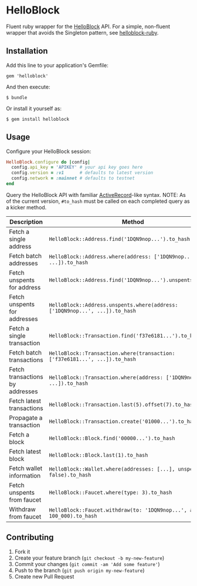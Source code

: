 # HelloBlock

Fluent ruby wrapper for the [HelloBlock](http://www.helloblock.io) API.  For a simple, non-fluent wrapper that avoids the Singleton pattern, see [helloblock-ruby](http://github.com/nathanielwroblewski/helloblock-ruby).

## Installation

Add this line to your application's Gemfile:

    gem 'helloblock'

And then execute:

    $ bundle

Or install it yourself as:

    $ gem install helloblock

## Usage

Configure your HelloBlock session:

```rb
HelloBlock.configure do |config|
  config.api_key = 'APIKEY' # your api key goes here
  config.version = :v1      # defaults to latest version
  config.network = :mainnet # defaults to testnet
end
```

Query the HelloBlock API with familiar [ActiveRecord](https://github.com/rails/rails/tree/master/activerecord)-like syntax.  NOTE: As of the current version, `#to_hash` must be called on each completed query as a kicker method.

Description  | Method
------------- | ------------- |
Fetch a single address  | `HelloBlock::Address.find('1DQN9nop...').to_hash`|
Fetch batch addresses  | `HelloBlock::Address.where(address: ['1DQN9nop...', ...]).to_hash` |
Fetch unspents for address  | `HelloBlock::Address.find('1DQN9nop...').unspents.to_hash` |
Fetch unspents for addresses  | `HelloBlock::Address.unspents.where(address: ['1DQN9nop...', ...]).to_hash` |
Fetch a single transaction  | `HelloBlock::Transaction.find('f37e6181...').to_hash` |
Fetch batch transactions  | `HelloBlock::Transaction.where(transaction: ['f37e6181...', ...]).to_hash` |
Fetch transactions by addresses  | `HelloBlock::Transaction.where(address: ['1DQN9nop...', ...]).to_hash` |
Fetch latest transactions  | `HelloBlock::Transaction.last(5).offset(7).to_hash` |
Propagate a transaction  | `HelloBlock::Transaction.create('01000...').to_hash` |
Fetch a block  | `HelloBlock::Block.find('00000...').to_hash` |
Fetch latest block  | `HelloBlock::Block.last(1).to_hash` |
Fetch wallet information | `HelloBlock::Wallet.where(addresses: [...], unspents: false).to_hash` |
Fetch unspents from faucet | `HelloBlock::Faucet.where(type: 3).to_hash` |
Withdraw from faucet | `HelloBlock::Faucet.withdraw(to: '1DQN9nop...', amount: 100_000).to_hash` |

## Contributing

1. Fork it
2. Create your feature branch (`git checkout -b my-new-feature`)
3. Commit your changes (`git commit -am 'Add some feature'`)
4. Push to the branch (`git push origin my-new-feature`)
5. Create new Pull Request
